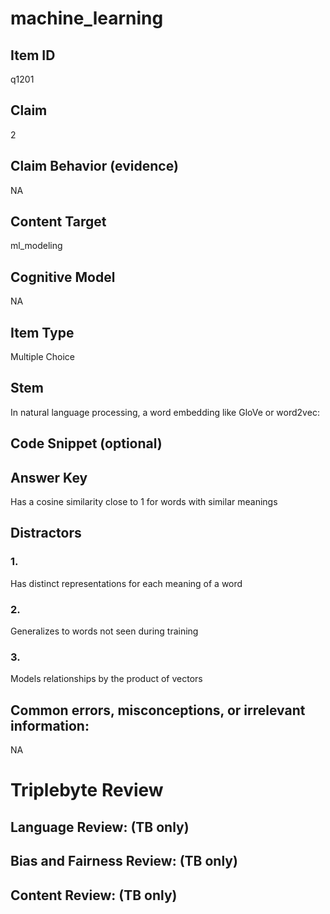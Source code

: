 # machine_learning

## Item ID
q1201

## Claim
2

## Claim Behavior (evidence)
NA

## Content Target
ml_modeling

## Cognitive Model
NA

## Item Type
Multiple Choice

## Stem
In natural language processing, a word embedding like GloVe or word2vec:

## Code Snippet (optional)


## Answer Key
Has a cosine similarity close to 1 for words with similar meanings

## Distractors

### 1.
Has distinct representations for each meaning of a word

### 2.
Generalizes to words not seen during training

### 3.
Models relationships by the product of vectors

## Common errors, misconceptions, or irrelevant information:
NA

# Triplebyte Review


## Language Review: (TB only)


## Bias and Fairness Review: (TB only)


## Content Review: (TB only)

